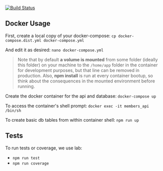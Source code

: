 [![Build Status](https://travis-ci.com/heatsynclabs/api.svg?token=SBSA1SGpDCdD2HrQ2zPH&branch=master)](https://travis-ci.com/heatsynclabs/api)


## Docker Usage

First, create a local copy of your docker-compose:
`cp docker-compose.dist.yml docker-compose.yml`

And edit it as desired:
`nano docker-compose.yml`

  > Note that by default **a volume is mounted** from some folder (ideally this folder) on your machine to the `/home/app` folder in the container for development purposes, but that line can be removed in production.
  > Also, **npm install** is run at every container bootup, so think about the consequences in the mounted environment before running.

Create the docker container for the api and database:
`docker-compose up`

To access the container's shell prompt:
`docker exec -it members_api /bin/sh`

To create basic db tables from within container shell:
`npm run up`

## Tests

To run tests or coverage, we use lab:

  - `npm run test`
  - `npm run coverage`

